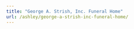 ```yaml
---
title: "George A. Strish, Inc. Funeral Home"
url: /ashley/george-a-strish-inc-funeral-home/
---
```

